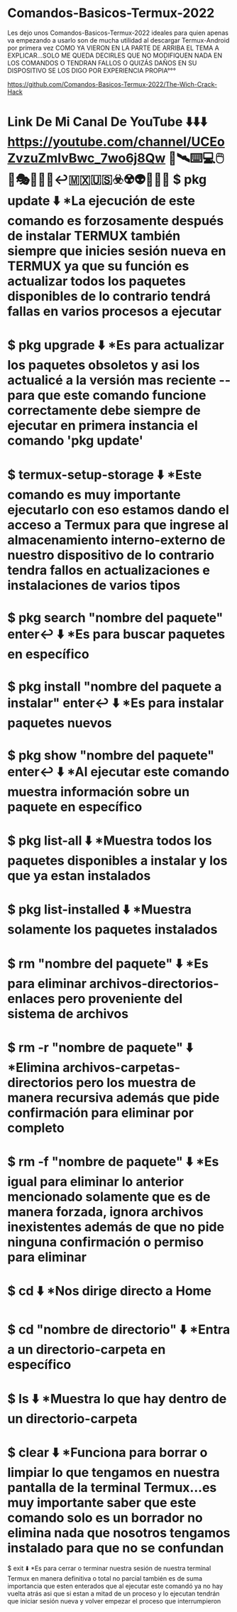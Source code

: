# Comandos-Basicos-Termux-2022
Les dejo unos Comandos-Basicos-Termux-2022 ideales para quien apenas va empezando a usarlo son de mucha utilidad al descargar Termux-Android por primera vez
COMO YA VIERON EN LA PARTE DE ARRIBA EL TEMA A EXPLICAR...SOLO ME QUEDA DECIRLES QUE NO MODIFIQUEN NADA EN LOS COMANDOS O TENDRAN FALLOS O QUIZÁS DAÑOS EN SU DISPOSITIVO SE LOS DIGO POR EXPERIENCIA PROPIA°°°

https://github.com/Comandos-Basicos-Termux-2022/The-Wich-Crack-Hack

Link De Mi Canal De YouTube ⬇️⬇️⬇️
https://youtube.com/channel/UCEoZvzuZmIvBwc_7wo6j8Qw
📡🛰️⌨️💻🖱️📱🎭👾🦠🌐↩️🇲🇽🇺🇸☣️☢️👽💪✅😎
$ pkg update
⬇️
*La ejecución de este comando es forzosamente después de instalar TERMUX también siempre que inicies sesión nueva en TERMUX ya que su función es actualizar todos los paquetes disponibles de lo contrario tendrá fallas en varios procesos a ejecutar
===========================================
$ pkg upgrade 
⬇️
*Es para actualizar los paquetes obsoletos y asi los actualicé a la versión mas reciente --para que este comando funcione correctamente debe siempre de ejecutar en primera instancia el comando 'pkg update' 
===========================================
$ termux-setup-storage 
⬇️
*Este comando es muy importante ejecutarlo con eso estamos dando el acceso a Termux para que ingrese al almacenamiento interno-externo de nuestro dispositivo de lo contrario tendra fallos en actualizaciones e instalaciones de varios tipos
===========================================
$ pkg search "nombre del paquete" enter↩️
⬇️
*Es para buscar paquetes en específico
===========================================
$ pkg install "nombre del paquete a instalar" enter↩️
⬇️
*Es para instalar paquetes nuevos
===========================================
$ pkg show "nombre del paquete" enter↩️
⬇️
*Al ejecutar este comando muestra información sobre un paquete en específico
===========================================
$ pkg list-all 
⬇️
*Muestra todos los paquetes disponibles a instalar y los que ya estan instalados
===========================================
$ pkg list-installed
⬇️
*Muestra solamente los paquetes instalados 
===========================================
$ rm "nombre del paquete"
⬇️
*Es para eliminar archivos-directorios-enlaces pero proveniente del sistema de archivos 
===========================================
$ rm -r "nombre de paquete"
⬇️
*Elimina archivos-carpetas-directorios pero los muestra de manera recursiva además que pide confirmación para eliminar por completo
===========================================
$ rm -f "nombre de paquete"
⬇️
*Es igual para eliminar lo anterior mencionado solamente que es de manera forzada, ignora archivos inexistentes además de que no pide ninguna confirmación o permiso para eliminar
===========================================
$ cd
⬇️
*Nos dirige directo a Home 
===========================================
$ cd "nombre de directorio"
⬇️
*Entra a un directorio-carpeta en específico
===========================================
$ ls
⬇️
*Muestra lo que hay dentro de un directorio-carpeta
===========================================
$ clear 
⬇️
*Funciona para borrar o limpiar lo que tengamos en nuestra pantalla de la terminal Termux...es muy importante saber que este comando solo es un borrador no elimina nada que nosotros tengamos instalado para que no se confundan 
===========================================
$ exit 
⬇️
*Es para cerrar o terminar nuestra sesión de nuestra terminal Termux en manera definitiva o total no parcial también es de suma importancia que esten enterados que al ejecutar este comandó ya no hay vuelta atrás asi que si estan a mitad de un proceso y lo ejecutan tendrán que iniciar sesión nueva y volver empezar el proceso que interrumpieron
